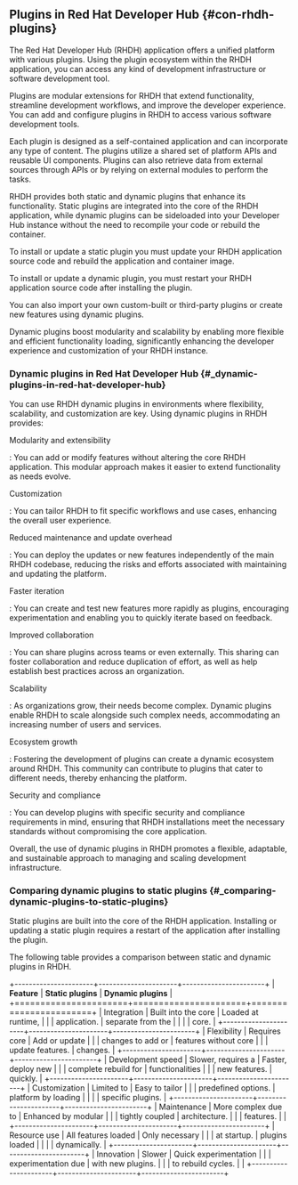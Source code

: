 ## Plugins in Red Hat Developer Hub {#con-rhdh-plugins}

The Red Hat Developer Hub (RHDH) application offers a unified platform
with various plugins. Using the plugin ecosystem within the RHDH
application, you can access any kind of development infrastructure or
software development tool.

Plugins are modular extensions for RHDH that extend functionality,
streamline development workflows, and improve the developer experience.
You can add and configure plugins in RHDH to access various software
development tools.

Each plugin is designed as a self-contained application and can
incorporate any type of content. The plugins utilize a shared set of
platform APIs and reusable UI components. Plugins can also retrieve data
from external sources through APIs or by relying on external modules to
perform the tasks.

RHDH provides both static and dynamic plugins that enhance its
functionality. Static plugins are integrated into the core of the RHDH
application, while dynamic plugins can be sideloaded into your Developer
Hub instance without the need to recompile your code or rebuild the
container.

To install or update a static plugin you must update your RHDH
application source code and rebuild the application and container image.

To install or update a dynamic plugin, you must restart your RHDH
application source code after installing the plugin.

You can also import your own custom-built or third-party plugins or
create new features using dynamic plugins.

Dynamic plugins boost modularity and scalability by enabling more
flexible and efficient functionality loading, significantly enhancing
the developer experience and customization of your RHDH instance.

### Dynamic plugins in Red Hat Developer Hub {#_dynamic-plugins-in-red-hat-developer-hub}

You can use RHDH dynamic plugins in environments where flexibility,
scalability, and customization are key. Using dynamic plugins in RHDH
provides:

Modularity and extensibility

:   You can add or modify features without altering the core RHDH
    application. This modular approach makes it easier to extend
    functionality as needs evolve.

Customization

:   You can tailor RHDH to fit specific workflows and use cases,
    enhancing the overall user experience.

Reduced maintenance and update overhead

:   You can deploy the updates or new features independently of the main
    RHDH codebase, reducing the risks and efforts associated with
    maintaining and updating the platform.

Faster iteration

:   You can create and test new features more rapidly as plugins,
    encouraging experimentation and enabling you to quickly iterate
    based on feedback.

Improved collaboration

:   You can share plugins across teams or even externally. This sharing
    can foster collaboration and reduce duplication of effort, as well
    as help establish best practices across an organization.

Scalability

:   As organizations grow, their needs become complex. Dynamic plugins
    enable RHDH to scale alongside such complex needs, accommodating an
    increasing number of users and services.

Ecosystem growth

:   Fostering the development of plugins can create a dynamic ecosystem
    around RHDH. This community can contribute to plugins that cater to
    different needs, thereby enhancing the platform.

Security and compliance

:   You can develop plugins with specific security and compliance
    requirements in mind, ensuring that RHDH installations meet the
    necessary standards without compromising the core application.

Overall, the use of dynamic plugins in RHDH promotes a flexible,
adaptable, and sustainable approach to managing and scaling development
infrastructure.

### Comparing dynamic plugins to static plugins {#_comparing-dynamic-plugins-to-static-plugins}

Static plugins are built into the core of the RHDH application.
Installing or updating a static plugin requires a restart of the
application after installing the plugin.

The following table provides a comparison between static and dynamic
plugins in RHDH.

+----------------------+----------------------+-----------------------+
| **Feature**          | **Static plugins**   | **Dynamic plugins**   |
+======================+======================+=======================+
| Integration          | Built into the core  | Loaded at runtime,    |
|                      | application.         | separate from the     |
|                      |                      | core.                 |
+----------------------+----------------------+-----------------------+
| Flexibility          | Requires core        | Add or update         |
|                      | changes to add or    | features without core |
|                      | update features.     | changes.              |
+----------------------+----------------------+-----------------------+
| Development speed    | Slower, requires a   | Faster, deploy new    |
|                      | complete rebuild for | functionalities       |
|                      | new features.        | quickly.              |
+----------------------+----------------------+-----------------------+
| Customization        | Limited to           | Easy to tailor        |
|                      | predefined options.  | platform by loading   |
|                      |                      | specific plugins.     |
+----------------------+----------------------+-----------------------+
| Maintenance          | More complex due to  | Enhanced by modular   |
|                      | tightly coupled      | architecture.         |
|                      | features.            |                       |
+----------------------+----------------------+-----------------------+
| Resource use         | All features loaded  | Only necessary        |
|                      | at startup.          | plugins loaded        |
|                      |                      | dynamically.          |
+----------------------+----------------------+-----------------------+
| Innovation           | Slower               | Quick experimentation |
|                      | experimentation due  | with new plugins.     |
|                      | to rebuild cycles.   |                       |
+----------------------+----------------------+-----------------------+
